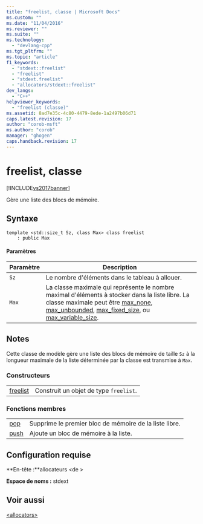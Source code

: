 ```yaml
---
title: "freelist, classe | Microsoft Docs"
ms.custom: ""
ms.date: "11/04/2016"
ms.reviewer: ""
ms.suite: ""
ms.technology: 
  - "devlang-cpp"
ms.tgt_pltfrm: ""
ms.topic: "article"
f1_keywords: 
  - "stdext::freelist"
  - "freelist"
  - "stdext.freelist"
  - "allocators/stdext::freelist"
dev_langs: 
  - "C++"
helpviewer_keywords: 
  - "freelist (classe)"
ms.assetid: 8ad7e35c-4c80-4479-8ede-1a2497b06d71
caps.latest.revision: 17
author: "corob-msft"
ms.author: "corob"
manager: "ghogen"
caps.handback.revision: 17
---
```

# freelist, classe
[!INCLUDE[vs2017banner](../assembler/inline/includes/vs2017banner.md)]

Gère une liste des blocs de mémoire.  
  
## Syntaxe  
  
```  
template <std::size_t Sz, class Max> class freelist  
    : public Max  
```  
  
#### Paramètres  
  
|Paramètre|Description|  
|---------------|-----------------|  
|`Sz`|Le nombre d'éléments dans le tableau à allouer.|  
|`Max`|La classe maximale qui représente le nombre maximal d'éléments à stocker dans la liste libre.  La classe maximale peut être [max\_none](../standard-library/max-none-class.md), [max\_unbounded](../standard-library/max-unbounded-class.md), [max\_fixed\_size](../standard-library/max-fixed-size-class.md), ou [max\_variable\_size](../standard-library/max-variable-size-class.md).|  
  
## Notes  
 Cette classe de modèle gère une liste des blocs de mémoire de taille `Sz` à la longueur maximale de la liste déterminée par la classe est transmise à `Max`.  
  
### Constructeurs  
  
|||  
|-|-|  
|[freelist](../Topic/freelist::freelist.md)|Construit un objet de type `freelist`.|  
  
### Fonctions membres  
  
|||  
|-|-|  
|[pop](../Topic/freelist::pop.md)|Supprime le premier bloc de mémoire de la liste libre.|  
|[push](../Topic/freelist::push.md)|Ajoute un bloc de mémoire à la liste.|  
  
## Configuration requise  
 **En\-tête :**allocateurs \<de \>  
  
 **Espace de noms :** stdext  
  
## Voir aussi  
 [\<allocators\>](../standard-library/allocators-header.md)